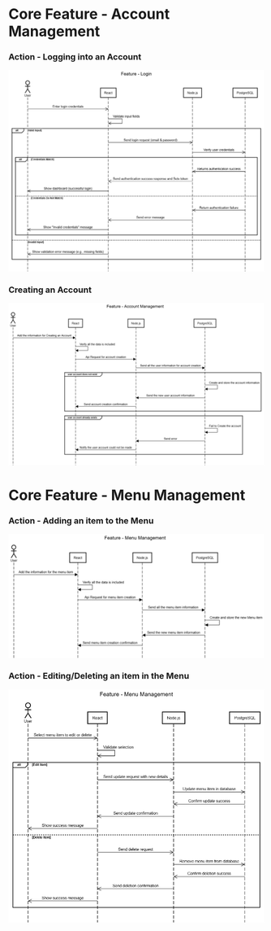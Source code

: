 # Core Feature - Account Management
### Action - Logging into an Account
![](Login.png)
### Creating an Account
![](AccountManagement.png)
# Core Feature - Menu Management
### Action - Adding an item to the Menu
![](MenuManagement.png)
### Action - Editing/Deleting an item in the Menu
![](MenuManagementEdit.png)
